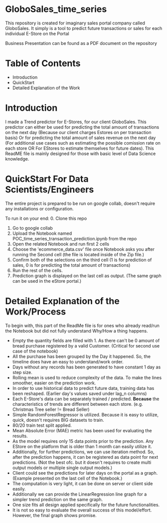 # GloboSales_time_series
This repository is created for imaginary sales portal company called GloboSales. It simply is a tool to predict future transactions or sales for each individual E-Store on the Portal   

Business Presentation can be found as a PDF document on the repository

# Table of Contents
* Introduction
* QuickStart
* Detailed Explanation of the Work

# Introduction

I made a Trend predictor for E-Stores, for our client GloboSales. 
This predictor can either be used for predicting the total amount of transactions on the next day (Because our client charges Estores on per transaction basis)
Or for predicting the total amount of sales revenue on the next day (For additional use cases such as estimating the possible comission rate on each store OR For EStores to estimate themselves for future dates).
This ReadME file is mainly designed for those with basic level of Data Science knowledge.

# QuickStart For Data Scientists/Engineers

The entire project is prepared to be run on google collab, doesn't require any installations or configuration.

To run it on your end:
0. Clone this repo
1. Go to google collab
2. Upload the Notebook named POC_time_series_transaction_prediction.ipynb from the repo
3. Open the related Notebook and run first 2 cells
4. Choose the 'ecommerce_data.csv' file once Notebook asks you after running the Second cell (the file is located inside of the Zip file.)
5. Confirm both of the selections on the third cell (1 is for prediction of sales, 0 is for predicting the total amount of transactions)
6. Run the rest of the cells.
7. Prediction graph is displayed on the last cell as output. (The same graph can be used in the eStore portal.)


# Detailed Explanation of the Work/Process

To begin with, this part of the ReadMe file is for ones who already read/run the Notebook but did not fully understand Why/How a thing happens. 

- Empty the quantity fields are filled with 1. As there can't be 0 amount of bread purchase registered by a valid Customer. (Critical for second use case of the notebook)
- All the purchase has been grouped by the Day it happened. So, the timeline does have an easy to understand/work order.
- Days without any records has been generated to have constant 1 day as step size.
- Rolling mean is used to reduce complexity of the data. To make the lines smoother, easier on the prediction work.
- In order to use historical data to predict future data, training data has been reshaped. (Earlier day's values saved under lag_n columns)
- Each E-Store's data can be separately trained / predicted. **Because** the characteristics of trends are different between each store. (e.g. Christmas Tree seller != Bread Seller)
- Simple RandomForestRegressor is utilized. Because it is easy to utilize, quick, doesn't requires BIG datasets to train.
- 80/20 train test split applied.
- Mean Absolute Error (MAE) metric has been used for evaluating the results.
- As the model requires only 15 data points prior to the prediction. Any EStore on the platform that is older than 1 month can easily utilize it.
- Additionally, for further predictions, we can use iteration method. So, after the prediction happens, it can be registered as data point for next predictions. 
(Not the best ofc. but it doesn't requires to create multi output models or multiple single output models.)
- Client could see the predictions for later days on the portal as a graph. (Example presented on the last cell of the Notebook.) 
- The computation is very light, it can be done on server or client side easily.
- Additionally we can provide the LinearRegression line graph for a simpler trend prediction on the same graph.
- One size fits all design applied specifically for the future functionalities.
- It is not so easy to evaluate the overall success of this model/effort. However, the final graph shows promise.
